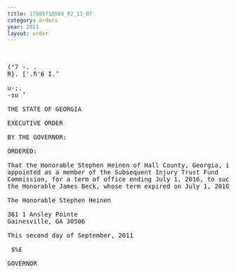 ```yaml
---
title: 17585718509_02_11_07
category: orders
year: 2011
layout: order
---
```


<pre>   

("7 -. .
R}. ['.ﬁ'6 I.’

u-;.
-su ’

THE STATE OF GEORGIA

EXECUTIVE ORDER

BY THE GOVERNOR:

ORDERED:

That the Honorable Stephen Heinen of Hall County, Georgia, is
appointed as a member of the Subsequent Injury Trust Fund
Commission, for a term of office ending July 1, 2016, to succeed
the Honorable James Beck, whose term expired on July 1, 2010.

The Honorable Stephen Heinen

361 1 Ansley Pointe
Gainesville, GA 30506

This second day of September, 2011

 $%£

GOVERNOR

</pre>
